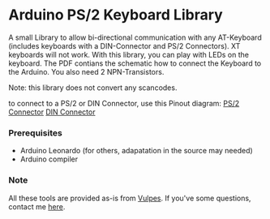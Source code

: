 # Arduino PS/2 Keyboard Library

A small Library to allow bi-directional communication with any AT-Keyboard (includes keyboards with a DIN-Connector and PS/2 Connectors). XT keyboards will not work.
With this library, you can play with LEDs on the keyboard.
The PDF contians the schematic how to connect the Keyboard to the Arduino. You also need 2 NPN-Transistors.

Note: this library does not convert any scancodes.

to connect to a PS/2 or DIN Connector, use this Pinout diagram:
[PS/2 Connector](https://pinouts.ru/InputCables/KeyboardPC6_pinout.shtml)
[DIN Connector](https://old.pinouts.ru/InputCables/KeyboardPC5_pinout.shtml)

### Prerequisites

* Arduino Leonardo (for others, adapatation in the source may needed)
* Arduino compiler

### Note

All these tools are provided as-is from [Vulpes](https://vulpes.lu).
If you've some questions, contact me [here](https://go.vulpes.lu/contact).
